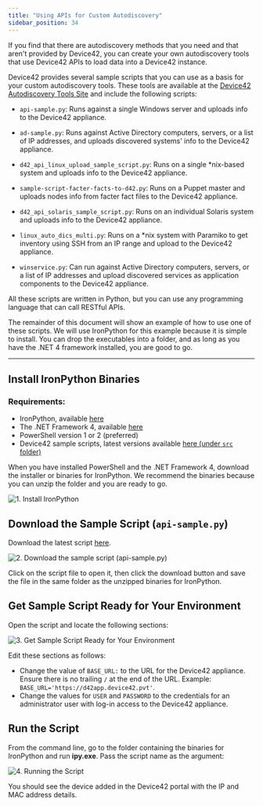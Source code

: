 ```yaml
---
title: "Using APIs for Custom Autodiscovery"
sidebar_position: 34
---
```

If you find that there are autodiscovery methods that you need and that aren't provided by Device42, you can create your own autodiscovery tools that use Device42 APIs to load data into a Device42 instance.

Device42 provides several sample scripts that you can use as a basis for your custom autodiscovery tools. These tools are available at the [Device42 Autodiscovery Tools Site](https://github.com/device42/Device42-AutoDiscovery-Scripts) and include the following scripts:

- `api-sample.py`: Runs against a single Windows server and uploads info to the Device42 appliance.

- `ad-sample.py`: Runs against Active Directory computers, servers, or a list of IP addresses, and uploads discovered systems' info to the Device42 appliance.

- `d42_api_linux_upload_sample_script.py`: Runs on a single *nix-based system and uploads info to the Device42 appliance.

- `sample-script-facter-facts-to-d42.py`: Runs on a Puppet master and uploads nodes info from facter fact files to the Device42 appliance.

- `d42_api_solaris_sample_script.py`: Runs on an individual Solaris system and uploads info to the Device42 appliance.

- `linux_auto_dics_multi.py`: Runs on a *nix system with Paramiko to get inventory using SSH from an IP range and upload to the Device42 appliance.

- `winservice.py`: Can run against Active Directory computers, servers, or a list of IP addresses and upload discovered services as application components to the Device42 appliance.

All these scripts are written in Python, but you can use any programming language that can call RESTful APIs.

The remainder of this document will show an example of how to use one of these scripts. We will use IronPython for this example because it is simple to install. You can drop the executables into a folder, and as long as you have the .NET 4 framework installed, you are good to go.

* * *

## Install IronPython Binaries

### Requirements:

- IronPython, available [here](https://ironpython.net/download/)
- The .NET Framework 4, available [here](https://www.microsoft.com/en-us/download/details.aspx?id=17851)
- PowerShell version 1 or 2 (preferred)
- Device42 sample scripts, latest versions available [here (under `src` folder)](https://github.com/device42/Device42-AutoDiscovery-Scripts)

When you have installed PowerShell and the .NET Framework 4, download the installer or binaries for IronPython. We recommend the binaries because you can unzip the folder and you are ready to go.

![1. Install IronPython](/assets/images/install_ironpython.png)

## Download the Sample Script (`api-sample.py`)

Download the latest script [here](https://github.com/device42/Device42-AutoDiscovery-Scripts/tree/master/src).

![2. Download the sample script (api-sample.py)](/assets/images/autodiscovery-scripts-download.png)

Click on the script file to open it, then click the download button and save the file in the same folder as the unzipped binaries for IronPython.

## Get Sample Script Ready for Your Environment

Open the script and locate the following sections:

![3. Get Sample Script Ready for Your Environment](/assets/images/wpid2788-3.png)

Edit these sections as follows:

* Change the value of `BASE_URL:` to the URL for the Device42 appliance. Ensure there is no trailing `/` at the end of the URL. Example: `BASE_URL='https://d42app.device42.pvt'`.
* Change the values for `USER` and `PASSWORD` to the credentials for an administrator user with log-in access to the Device42 appliance.

## Run the Script

From the command line, go to the folder containing the binaries for IronPython and run **ipy.exe**. Pass the script name as the argument:

![4. Running the Script](/assets/images/wpid2789-4.png)

You should see the device added in the Device42 portal with the IP and MAC address details.
